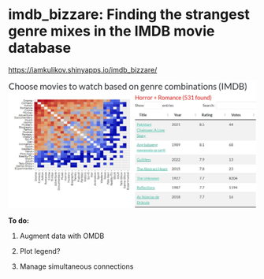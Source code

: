 # imdb_bizzare: Finding the strangest genre mixes in the IMDB movie database

https://iamkulikov.shinyapps.io/imdb_bizzare/

![Screenshot of the app](imdb_screen.jpg)

**To do:**
1. Augment data with OMDB

2. Plot legend?

3. Manage simultaneous connections
